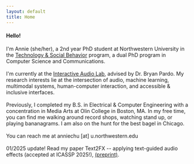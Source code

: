 ```yaml
---
layout: default
title: Home
---
```


<section class="intro">
  <div class="container">
    <h4 class="lead">Hello!</h4>
    <p class="lead">
      I'm Annie (she/her), a 2nd year PhD student at Northwestern University in the <a href="https://tsb.northwestern.edu/">Technology & Social Behavior</a> program, a dual PhD
      program in Computer Science and Communications.
      <br>
      <br>
      I'm currently at the <a href="https://interactiveaudiolab.github.io/">Interactive Audio Lab</a>, advised by Dr. Bryan Pardo. My research interests lie at the intersection of audio, machine learning, multimodal systems, human-computer interaction, and accessible & inclusive interfaces.
      <br>
      <br>
      Previously, I completed my B.S. in Electrical & Computer Engineering with a concentration in Media Arts at Olin College in Boston, MA. In my free time, you can find me walking around record shops, watching stand up, or playing bananagrams. I am also on the hunt for the best bagel in Chicago. 
      <br>
      <br>
      You can reach me at anniechu [at] u.northwestern.edu
      <br>
      <br>
      01/2025 update! Read my paper Text2FX -- applying text-guided audio effects (accepted at ICASSP 2025!), <a href="https://arxiv.org/abs/2409.18847">(preprint)</a>.
    </p>
    <!-- <h6 class="lead">
      Little Fun Facts
    </h6>
    <ul>
      <li> born and raised in Queens, NYC </li>
      <li> favorite genre is jazz rap </li>
      <li> BIG fan of oranges </li>
    </ul> -->
    
  </div>
</section>